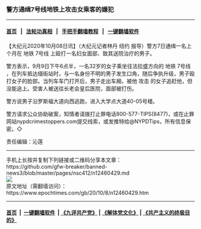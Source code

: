 ### 警方通缉7号线地铁上攻击女乘客的嫌犯
------------------------

#### [首页](https://github.com/gfw-breaker/banned-news3/blob/master/README.md) &nbsp;&nbsp;|&nbsp;&nbsp; [法轮功真相](https://github.com/begood0513/basic/blob/master/README.md)  &nbsp;&nbsp;|&nbsp;&nbsp; [手把手翻墙教程](https://github.com/gfw-breaker/guides/wiki)  &nbsp;&nbsp;|&nbsp;&nbsp; [一键翻墙软件](https://github.com/gfw-breaker/nogfw/blob/master/README.md)  



<div><p>
 【大纪元2020年10月08日讯】（大纪元记者林丹
 <ok href="https://www.epochtimes.com/gb/tag/%E7%BA%BD%E7%BA%A6.html">
  纽约
 </ok>
 报导）警方7日通缉一名上个月在
 <ok href="https://www.epochtimes.com/gb/tag/%E5%9C%B0%E9%93%81.html">
  地铁
 </ok>
 <ok href="https://www.epochtimes.com/gb/tag/7%E5%8F%B7%E7%BA%BF.html">
  7号线
 </ok>
 上殴打一名妇女面部、致其送院治疗的男子。
</p>
<p>
 警方表示，9月9日下午6点半，一名32岁的女子乘坐往法拉盛方向的
 <ok href="https://www.epochtimes.com/gb/tag/%E5%9C%B0%E9%93%81.html">
  地铁
 </ok>
 <ok href="https://www.epochtimes.com/gb/tag/7%E5%8F%B7%E7%BA%BF.html">
  7号线
 </ok>
 ，在列车抵达缅街站时，与一名身份不明的男子发生口角，随后争执升级，男子殴打女子的脸部。当列车车门打开后，男子走出车厢，被他
 <ok href="https://www.epochtimes.com/gb/tag/%E6%94%BB%E5%87%BB.html">
  攻击
 </ok>
 的女子追赶他，但没能追上。受害人被送往长老会皇后医院，面部被打伤。
</p>
<p>
 警方说男子沿罗斯福大道向西逃跑，进入大学点大道40-05号楼。
</p>
<p>
 警方请求公众协助破案，知情者请拨打止罪电话800-577-TIPS(8477)，或在止罪网站nypdcrimestoppers.com提交线索，或发推特给@NYPDTips，所有信息保密。◇
</p>
<p>
 责任编辑：沁莲
</p>
</div>
<hr/>
手机上长按并复制下列链接或二维码分享本文章：<br/>
https://github.com/gfw-breaker/banned-news3/blob/master/pages/nsc412/n12460429.md <br/>
<a href='https://github.com/gfw-breaker/banned-news3/blob/master/pages/nsc412/n12460429.md'><img src='https://github.com/gfw-breaker/banned-news3/blob/master/pages/nsc412/n12460429.md.png'/></a> <br/>
原文地址（需翻墙访问）：https://www.epochtimes.com/gb/20/10/8/n12460429.htm


------------------------
#### [首页](https://github.com/gfw-breaker/banned-news3/blob/master/README.md) &nbsp;|&nbsp; [一键翻墙软件](https://github.com/gfw-breaker/nogfw/blob/master/README.md) &nbsp;| [《九评共产党》](https://github.com/gfw-breaker/9ping.md/blob/master/README.md#九评之一评共产党是什么) | [《解体党文化》](https://github.com/gfw-breaker/jtdwh.md/blob/master/README.md) | [《共产主义的终极目的》](https://github.com/gfw-breaker/gczydzjmd.md/blob/master/README.md)


<img src='http://gfw-breaker.win/banned-news3/pages/nsc412/n12460429.md' width='0px' height='0px'/>